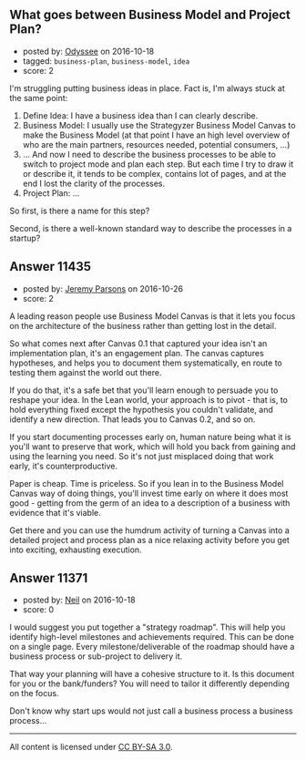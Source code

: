 ## What goes between Business Model and Project Plan?

- posted by: [Odyssee](https://stackexchange.com/users/3608629/odyssee) on 2016-10-18
- tagged: `business-plan`, `business-model`, `idea`
- score: 2

I'm struggling putting business ideas in place. Fact is, I'm always stuck at the same point:

 1. Define Idea: I have a business idea than I can clearly describe.
 2. Business Model: I usually use the Strategyzer Business Model Canvas to make the Business Model (at that point I have an high level overview of who are the main partners, resources needed, potential consumers, ...)
 3. ... And now I need to describe the business processes to be able to switch to project mode and plan each step. But each time I try to draw it or describe it, it tends to be complex, contains lot of pages, and at the end I lost the clarity of the processes.
 4. Project Plan: ...

So first, is there a name for this step?

Second, is there a well-known standard way to describe the processes in a startup?


## Answer 11435

- posted by: [Jeremy Parsons](https://stackexchange.com/users/497810/jeremy-parsons) on 2016-10-26
- score: 2

A leading reason people use Business Model Canvas is that it lets you focus on the architecture of the business rather than getting lost in the detail. 

So what comes next after Canvas 0.1 that captured your idea isn't an implementation plan, it's an engagement plan. The canvas captures hypotheses, and helps you to document them systematically, en route to testing them against the world out there.

If you do that, it's a safe bet that you'll learn enough to persuade you to reshape your idea. In the Lean world, your approach is to pivot - that is, to hold everything fixed except the hypothesis you couldn't validate, and identify a new direction. That leads you to Canvas 0.2, and so on.

If you start documenting processes early on, human nature being what it is you'll want to preserve that work, which will hold you back from gaining and using the learning you need. So it's not just misplaced doing that work early, it's counterproductive.

Paper is cheap. Time is priceless. So if you lean in to the Business Model Canvas way of doing things, you'll invest time early on where it does most good - getting from the germ of an idea to a description of a business with evidence that it's viable. 

Get there and you can use the humdrum activity of turning a Canvas into a detailed project and process plan as a nice relaxing activity before you get into exciting, exhausting execution.


## Answer 11371

- posted by: [Neil](https://stackexchange.com/users/2711480/neil) on 2016-10-18
- score: 0

I would suggest you put together a "strategy roadmap". This will help you identify high-level milestones and achievements required. This can be done on a single page. Every milestone/deliverable of the roadmap should have a business process or sub-project to delivery it. 

That way your planning will have a cohesive structure to it. Is this document for you or the bank/funders? You will need to tailor it differently depending on the focus.

Don't know why start ups would not just call a business process a business process...




---

All content is licensed under [CC BY-SA 3.0](https://creativecommons.org/licenses/by-sa/3.0/).
